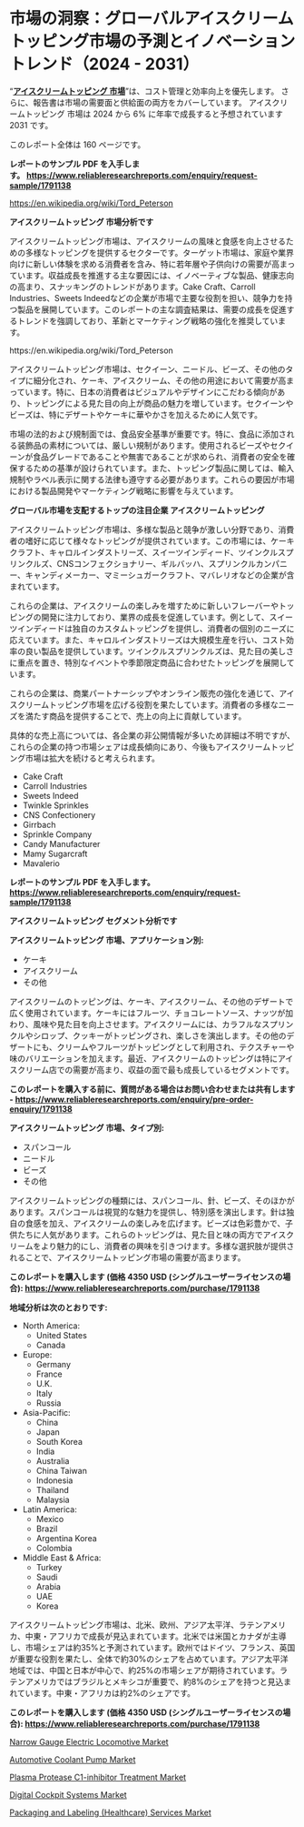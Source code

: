 <p><h1>市場の洞察：グローバルアイスクリームトッピング市場の予測とイノベーショントレンド（2024 - 2031）</h1></p><p>&ldquo;<strong><a href="https://www.reliableresearchreports.com/ice-cream-toppings-r1791138?utm_campaign=110&utm_medium=9&utm_source=Github&utm_content=ia&utm_term=03112024&utm_id=ice-cream-toppings">アイスクリームトッピング 市場</a></strong>&rdquo;は、コスト管理と効率向上を優先します。 さらに、報告書は市場の需要面と供給面の両方をカバーしています。 アイスクリームトッピング 市場は 2024 から 6% に年率で成長すると予想されています2031 です。</p>
<p>このレポート全体は 160 ページです。</p>
<p><strong>レポートのサンプル PDF を入手します。&nbsp;<a href="https://www.reliableresearchreports.com/enquiry/request-sample/1791138?utm_campaign=110&utm_medium=9&utm_source=Github&utm_content=ia&utm_term=03112024&utm_id=ice-cream-toppings">https://www.reliableresearchreports.com/enquiry/request-sample/1791138</a></strong></p>
<p><a href="https://en.wikipedia.org/wiki/Tord_Peterson?utm_campaign=110&utm_medium=9&utm_source=Github&utm_content=ia&utm_term=03112024&utm_id=ice-cream-toppings">https://en.wikipedia.org/wiki/Tord_Peterson</a></p>
<p><strong>アイスクリームトッピング 市場分析です</strong></p>
<p><p>アイスクリームトッピング市場は、アイスクリームの風味と食感を向上させるための多様なトッピングを提供するセクターです。ターゲット市場は、家庭や業界向けに新しい体験を求める消費者を含み、特に若年層や子供向けの需要が高まっています。収益成長を推進する主な要因には、イノベーティブな製品、健康志向の高まり、スナッキングのトレンドがあります。Cake Craft、Carroll Industries、Sweets Indeedなどの企業が市場で主要な役割を担い、競争力を持つ製品を展開しています。このレポートの主な調査結果は、需要の成長を促進するトレンドを強調しており、革新とマーケティング戦略の強化を推奨しています。</p></p>
<p>https://en.wikipedia.org/wiki/Tord_Peterson</p>
<p><p>アイスクリームトッピング市場は、セクイーン、ニードル、ビーズ、その他のタイプに細分化され、ケーキ、アイスクリーム、その他の用途において需要が高まっています。特に、日本の消費者はビジュアルやデザインにこだわる傾向があり、トッピングによる見た目の向上が商品の魅力を増しています。セクイーンやビーズは、特にデザートやケーキに華やかさを加えるために人気です。</p><p>市場の法的および規制面では、食品安全基準が重要です。特に、食品に添加される装飾品の素材については、厳しい規制があります。使用されるビーズやセクイーンが食品グレードであることや無害であることが求められ、消費者の安全を確保するための基準が設けられています。また、トッピング製品に関しては、輸入規制やラベル表示に関する法律も遵守する必要があります。これらの要因が市場における製品開発やマーケティング戦略に影響を与えています。</p></p>
<p><strong>グローバル市場を支配するトップの注目企業 アイスクリームトッピング</strong></p>
<p><p>アイスクリームトッピング市場は、多様な製品と競争が激しい分野であり、消費者の嗜好に応じて様々なトッピングが提供されています。この市場には、ケーキクラフト、キャロルインダストリーズ、スイーツインディード、ツインクルスプリンクルズ、CNSコンフェクショナリー、ギルバッハ、スプリンクルカンパニー、キャンディメーカー、マミーシュガークラフト、マバレリオなどの企業が含まれています。</p><p>これらの企業は、アイスクリームの楽しみを増すために新しいフレーバーやトッピングの開発に注力しており、業界の成長を促進しています。例として、スイーツインディードは独自のカスタムトッピングを提供し、消費者の個別のニーズに応えています。また、キャロルインダストリーズは大規模生産を行い、コスト効率の良い製品を提供しています。ツインクルスプリンクルズは、見た目の美しさに重点を置き、特別なイベントや季節限定商品に合わせたトッピングを展開しています。</p><p>これらの企業は、商業パートナーシップやオンライン販売の強化を通じて、アイスクリームトッピング市場を広げる役割を果たしています。消費者の多様なニーズを満たす商品を提供することで、売上の向上に貢献しています。</p><p>具体的な売上高については、各企業の非公開情報が多いため詳細は不明ですが、これらの企業の持つ市場シェアは成長傾向にあり、今後もアイスクリームトッピング市場は拡大を続けると考えられます。</p></p>
<p><ul><li>Cake Craft</li><li>Carroll Industries</li><li>Sweets Indeed</li><li>Twinkle Sprinkles</li><li>CNS Confectionery</li><li>Girrbach</li><li>Sprinkle Company</li><li>Candy Manufacturer</li><li>Mamy Sugarcraft</li><li>Mavalerio</li></ul></p>
<p><strong>レポートのサンプル PDF を入手します。 <a href="https://www.reliableresearchreports.com/enquiry/request-sample/1791138?utm_campaign=110&utm_medium=9&utm_source=Github&utm_content=ia&utm_term=03112024&utm_id=ice-cream-toppings">https://www.reliableresearchreports.com/enquiry/request-sample/1791138</a></strong></p>
<p><strong>アイスクリームトッピング セグメント分析です</strong></p>
<p><strong>アイスクリームトッピング 市場、アプリケーション別:</strong></p>
<p><ul><li>ケーキ</li><li>アイスクリーム</li><li>その他</li></ul></p>
<p><p>アイスクリームのトッピングは、ケーキ、アイスクリーム、その他のデザートで広く使用されています。ケーキにはフルーツ、チョコレートソース、ナッツが加わり、風味や見た目を向上させます。アイスクリームには、カラフルなスプリンクルやシロップ、クッキーがトッピングされ、楽しさを演出します。その他のデザートにも、クリームやフルーツがトッピングとして利用され、テクスチャーや味のバリエーションを加えます。最近、アイスクリームのトッピングは特にアイスクリーム店での需要が高まり、収益の面で最も成長しているセグメントです。</p></p>
<p><strong>このレポートを購入する前に、質問がある場合はお問い合わせまたは共有します - <a href="https://www.reliableresearchreports.com/enquiry/pre-order-enquiry/1791138?utm_campaign=110&utm_medium=9&utm_source=Github&utm_content=ia&utm_term=03112024&utm_id=ice-cream-toppings">https://www.reliableresearchreports.com/enquiry/pre-order-enquiry/1791138</a></strong></p>
<p><strong>アイスクリームトッピング 市場、タイプ別:</strong></p>
<p><ul><li>スパンコール</li><li>ニードル</li><li>ビーズ</li><li>その他</li></ul></p>
<p><p>アイスクリームトッピングの種類には、スパンコール、針、ビーズ、そのほかがあります。スパンコールは視覚的な魅力を提供し、特別感を演出します。針は独自の食感を加え、アイスクリームの楽しみを広げます。ビーズは色彩豊かで、子供たちに人気があります。これらのトッピングは、見た目と味の両方でアイスクリームをより魅力的にし、消費者の興味を引きつけます。多様な選択肢が提供されることで、アイスクリームトッピング市場の需要が高まります。</p></p>
<p><strong>このレポートを購入します (価格 4350 USD (シングルユーザーライセンスの場合): <a href="https://www.reliableresearchreports.com/purchase/1791138?utm_campaign=110&utm_medium=9&utm_source=Github&utm_content=ia&utm_term=03112024&utm_id=ice-cream-toppings">https://www.reliableresearchreports.com/purchase/1791138</a></strong></p>
<p><strong>地域分析は次のとおりです:</strong></p>
<p><ul>
    <li>
        North America:
        <ul>
            <li>United States</li>
            <li>Canada</li>
        </ul>
    </li>
    <li>
        Europe:
        <ul>
            <li>Germany</li>
            <li>France</li>
            <li>U.K.</li>
            <li>Italy</li>
            <li>Russia</li>
        </ul>
    </li>
    <li>
        Asia-Pacific:
        <ul>
            <li>China</li>
            <li>Japan</li>
            <li>South Korea</li>
            <li>India</li>
            <li>Australia</li>
            <li>China Taiwan</li>
            <li>Indonesia</li>
            <li>Thailand</li>
            <li>Malaysia</li>
        </ul>
    </li>
    <li>
        Latin America:
        <ul>
            <li>Mexico</li>
            <li>Brazil</li>
            <li>Argentina Korea</li>
            <li>Colombia</li>
        </ul>
    </li>
    <li>
        Middle East & Africa:
        <ul>
            <li>Turkey</li>
            <li>Saudi</li>
            <li>Arabia</li>
            <li>UAE</li>
            <li>Korea</li>
        </ul>
    </li>
    </ul></p>
<p><p>アイスクリームトッピング市場は、北米、欧州、アジア太平洋、ラテンアメリカ、中東・アフリカで成長が見込まれています。北米では米国とカナダが主導し、市場シェアは約35%と予測されています。欧州ではドイツ、フランス、英国が重要な役割を果たし、全体で約30%のシェアを占めています。アジア太平洋地域では、中国と日本が中心で、約25%の市場シェアが期待されています。ラテンアメリカではブラジルとメキシコが重要で、約8%のシェアを持つと見込まれています。中東・アフリカは約2%のシェアです。</p></p>
<p><strong>このレポートを購入します (価格 4350 USD (シングルユーザーライセンスの場合): <a href="https://www.reliableresearchreports.com/purchase/1791138?utm_campaign=110&utm_medium=9&utm_source=Github&utm_content=ia&utm_term=03112024&utm_id=ice-cream-toppings">https://www.reliableresearchreports.com/purchase/1791138</a></strong></p>
<p><p><a href="https://github.com/alesiasc0na/Market-Research-Report-List-1/blob/main/narrow-gauge-electric-locomotive-market.md?utm_campaign=110&utm_medium=9&utm_source=Github&utm_content=ia&utm_term=03112024&utm_id=ice-cream-toppings">Narrow Gauge Electric Locomotive Market</a></p><p><a href="https://www.linkedin.com/pulse/automotive-coolant-pump-market-industry-landscape-growth-qdzvf?utm_campaign=110&utm_medium=9&utm_source=Github&utm_content=ia&utm_term=03112024&utm_id=ice-cream-toppings">Automotive Coolant Pump Market</a></p><p><a href="https://issuu.com/reportprime-2/docs/plasma-protease-c1-inhibitor-treatm_c880b813478b0f?utm_campaign=110&utm_medium=9&utm_source=Github&utm_content=ia&utm_term=03112024&utm_id=ice-cream-toppings">Plasma Protease C1-inhibitor Treatment Market</a></p><p><a href="https://www.linkedin.com/pulse/digital-cockpit-systems-market-overview-regional-outlook-bip9f?utm_campaign=110&utm_medium=9&utm_source=Github&utm_content=ia&utm_term=03112024&utm_id=ice-cream-toppings">Digital Cockpit Systems Market</a></p><p><a href="https://issuu.com/reportprime-2/docs/packaging-and-labeling-healthcare-s_138b594f8de766?utm_campaign=110&utm_medium=9&utm_source=Github&utm_content=ia&utm_term=03112024&utm_id=ice-cream-toppings">Packaging and Labeling (Healthcare) Services Market</a></p></p>